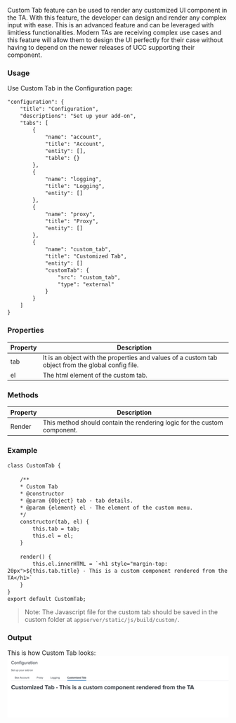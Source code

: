 Custom Tab feature can be used to render any customized UI component in the TA. With this feature, the developer can design and render any complex input with ease. This is an advanced feature and can be leveraged with limitless functionalities. Modern TAs are receiving complex use cases and this feature will allow them to design the UI perfectly for their case without having to depend on the newer releases of UCC supporting their component.

### Usage

Use Custom Tab in the Configuration page:
```
"configuration": {
    "title": "Configuration",
    "descriptions": "Set up your add-on",
    "tabs": [
        {
            "name": "account",
            "title": "Account",
            "entity": [],
            "table": {}
        },
        {
            "name": "logging",
            "title": "Logging",
            "entity": []
        },
        {
            "name": "proxy",
            "title": "Proxy",
            "entity": []
        },
        {
            "name": "custom_tab",
            "title": "Customized Tab",
            "entity": []
            "customTab": {
                "src": "custom_tab",
                "type": "external"
            }
        }
    ]
}
```

### Properties

| Property | Description                                                                                        |
| -------- | -------------------------------------------------------------------------------------------------- |
| tab      | It is an object with the properties and values of a custom tab object from the global config file. |
| el       | The html element of the custom tab.                                                                |

### Methods

| Property | Description                                                              |
| -------- | ------------------------------------------------------------------------ |
| Render   | This method should contain the rendering logic for the custom component. |

### Example

```
class CustomTab {

    /**
    * Custom Tab
    * @constructor
    * @param {Object} tab - tab details.
    * @param {element} el - The element of the custom menu.
    */
    constructor(tab, el) {
        this.tab = tab;
        this.el = el;
    }

    render() {
        this.el.innerHTML = `<h1 style="margin-top: 20px">${this.tab.title} - This is a custom component rendered from the TA</h1>`
    }
}
export default CustomTab;
```

> Note: The Javascript file for the custom tab should be saved in the custom folder at `appserver/static/js/build/custom/`.

### Output

This is how Custom Tab looks:
![image](../images/Custom_Tab_Output.png)
